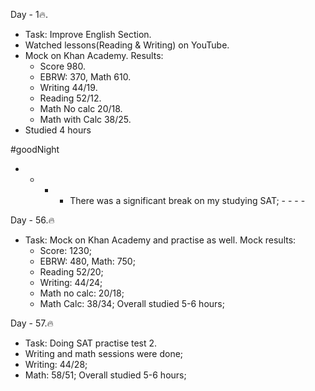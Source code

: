 Day - 1🔥.
- Task: Improve English Section.
- Watched lessons(Reading & Writing)
on YouTube.
- Mock on Khan Academy. 
Results:
  - Score 980.
  - EBRW: 370, Math 610.
  - Writing 44/19.
  - Reading 52/12.
  - Math No calc 20/18.
  - Math with Calc 38/25.
- Studied 4 hours

#goodNight

- - - - There was a significant break on my studying SAT; - - - -

Day - 56.🔥
- Task: Mock on Khan Academy and practise as well.
Mock results:
  - Score: 1230;
  - EBRW: 480, Math: 750;
  - Reading 52/20;
  - Writing: 44/24;
  - Math no calc: 20/18;
  - Math Calc: 38/34;
 Overall studied 5-6 hours;
 
 Day - 57.🔥
 - Task: Doing SAT practise test 2.
 - Writing and math sessions were done;
 - Writing: 44/28;
 - Math: 58/51;
  Overall studied 5-6 hours;
